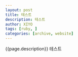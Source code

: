 ```yaml
---
layout: post
title: 테스트
description: 테스트
author: XIYO
tags: [ruby, ]
categories: [archive, website]
---
```

{{page.description}}
테스트